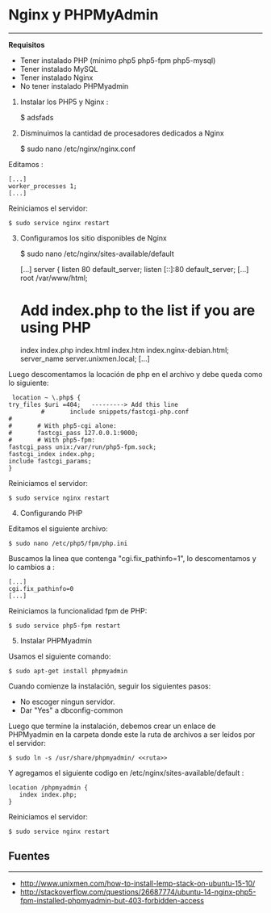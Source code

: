  # Nginx y PHPMyAdmin
  ---

<b>Requisitos</b>

+ Tener instalado PHP (mínimo php5 php5-fpm php5-mysql)
+ Tener instalado MySQL
+ Tener instalado Nginx
+ No tener instalado PHPMyadmin


1) Instalar los PHP5 y Nginx : <br>

    $ adsfads
    
2) Disminuimos la cantidad de procesadores dedicados a Nginx

    $ sudo nano /etc/nginx/nginx.conf
    
Editamos :

    [...]
    worker_processes 1;
    [...]
    
Reiniciamos el servidor:

    $ sudo service nginx restart
    
3) Configuramos los sitio disponibles de Nginx

    $ sudo nano  /etc/nginx/sites-available/default 
    
    [...]
    server {
    listen 80 default_server;
    listen [::]:80 default_server;
    [...]
    root /var/www/html;
    # Add index.php to the list if you are using PHP
    index index.php index.html index.htm index.nginx-debian.html;
    server_name server.unixmen.local;
    [...]
    
Luego descomentamos la locación de php en el archivo y debe queda como lo siguiente:

     location ~ \.php$ {
    try_files $uri =404;   ---------> Add this line
             #       include snippets/fastcgi-php.conf
    #
    #       # With php5-cgi alone:
    #       fastcgi_pass 127.0.0.1:9000;
    #       # With php5-fpm:
    fastcgi_pass unix:/var/run/php5-fpm.sock;
    fastcgi_index index.php;
    include fastcgi_params;
    }
    
Reiniciamos el servidor:

    $ sudo service nginx restart
    
4) Configurando PHP

Editamos el siguiente archivo:

    $ sudo nano /etc/php5/fpm/php.ini
    
Buscamos la linea que contenga "cgi.fix_pathinfo=1", lo descomentamos  y lo cambios a :
    
    [...]
    cgi.fix_pathinfo=0
    [...]
    
Reiniciamos la funcionalidad fpm de PHP:
    
    $ sudo service php5-fpm restart
    
5) Instalar PHPMyadmin

Usamos el siguiente comando:
    
    $ sudo apt-get install phpmyadmin

Cuando comienze la instalación, seguir los siguientes pasos:

+ No escoger ningun servidor.
+ Dar "Yes" a dbconfig-common

Luego que termine la instalación, debemos crear un enlace de PHPMyadmin en la carpeta donde este la ruta de archivos a ser leidos por el servidor:

    $ sudo ln -s /usr/share/phpmyadmin/ <<ruta>>
    
Y agregamos el siguiente codigo en /etc/nginx/sites-available/default :
    
    location /phpmyadmin {
       index index.php;
    }
    
Reiniciamos el servidor:

    $ sudo service nginx restart

 ## Fuentes
 ---

+ http://www.unixmen.com/how-to-install-lemp-stack-on-ubuntu-15-10/
+ http://stackoverflow.com/questions/26687774/ubuntu-14-nginx-php5-fpm-installed-phpmyadmin-but-403-forbidden-access